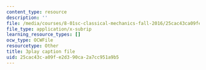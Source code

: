 ```yaml
---
content_type: resource
description: ''
file: /media/courses/8-01sc-classical-mechanics-fall-2016/25cac43ca09fe2d390ca2a7cc951a9b5_x5WavAj2M8A.srt
file_type: application/x-subrip
learning_resource_types: []
ocw_type: OCWFile
resourcetype: Other
title: 3play caption file
uid: 25cac43c-a09f-e2d3-90ca-2a7cc951a9b5
---
```

